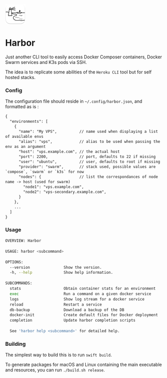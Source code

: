 <img src="Resources/README-AppIcon.png" width=64 />

# Harbor

Just another CLI tool to easily access Docker Composer containers, Docker Swarm services and K3s pods via SSH.

The idea is to replicate some abilities of the `Heroku CLI` tool but for self hosted stacks.

### Config

The configuration file should reside in `~/.config/harbor.json`, and formatted as is : 

```json5
{
  "environments": [
    {
      "name": "My VPS",          // name used when displaying a list of available envs
      "alias": "vps",            // alias to be used when passing the env as an argument
      "host": "vps.example.com", // the actual host
      "port": 2200,              // port, defaults to 22 if missing
      "user": "ubuntu",          // user, defaults to root if missing 
      "provider": "swarm",       // stack used, possible values are `compose`, `swarm` or `k3s` for now
      "nodes": {                 // list the correspondances of node name -> host (used for swarm)
        "node1": "vps.example.com",
        "node2": "vps-secondary.example.com",
      }
    },
    ...
  ]
}
```

### Usage

```bash
OVERVIEW: Harbor

USAGE: harbor <subcommand>

OPTIONS:
  --version               Show the version.
  -h, --help              Show help information.

SUBCOMMANDS:
  stats                   Obtain container stats for an environment
  exec                    Run a command on a given docker service
  logs                    Show log stream for a docker service
  reload                  Restart a service
  db-backup               Download a backup of the DB
  docker-init             Create default files for Docker deployment
  completion              Update harbor completion scripts

  See 'harbor help <subcommand>' for detailed help.
```

### Building

The simplest way to build this is to run `swift build`.

To generate packages for macOS and Linux containing the main executable and resources, you can run `./build.sh release`.


